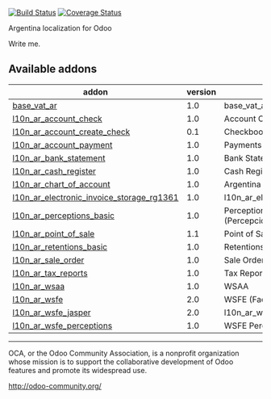 [![Build Status](https://travis-ci.org/OCA/l10n-argentina.svg?branch=8.0)](https://travis-ci.org/OCA/l10n-argentina)
[![Coverage Status](https://coveralls.io/repos/OCA/l10n-argentina/badge.png?branch=8.0)](https://coveralls.io/r/OCA/l10n-argentina?branch=8.0)

Argentina localization for Odoo

Write me. 

[//]: # (addons)
Available addons
----------------
addon | version | summary
--- | --- | ---
[base_vat_ar](base_vat_ar/) | 1.0 | base_vat_ar
[l10n_ar_account_check](l10n_ar_account_check/) | 1.0 | Account Checks
[l10n_ar_account_create_check](l10n_ar_account_create_check/) | 0.1 | Checkbook Management
[l10n_ar_account_payment](l10n_ar_account_payment/) | 1.0 | Payments for ARGENTINA
[l10n_ar_bank_statement](l10n_ar_bank_statement/) | 1.0 | Bank Statements
[l10n_ar_cash_register](l10n_ar_cash_register/) | 1.0 | Cash Register
[l10n_ar_chart_of_account](l10n_ar_chart_of_account/) | 1.0 | Argentina - Chart of Account
[l10n_ar_electronic_invoice_storage_rg1361](l10n_ar_electronic_invoice_storage_rg1361/) | 1.0 | l10n_ar_electronic_invoice_storage_rg1361
[l10n_ar_perceptions_basic](l10n_ar_perceptions_basic/) | 1.0 | Perceptions for ARGENTINA (Percepciones) - Basic Module
[l10n_ar_point_of_sale](l10n_ar_point_of_sale/) | 1.1 | Point of Sale ARGENTINA
[l10n_ar_retentions_basic](l10n_ar_retentions_basic/) | 1.0 | Retentions for ARGENTINA (Retenciones)
[l10n_ar_sale_order](l10n_ar_sale_order/) | 1.0 | Sale Order interactive
[l10n_ar_tax_reports](l10n_ar_tax_reports/) | 1.0 | Tax Reports for Argentina
[l10n_ar_wsaa](l10n_ar_wsaa/) | 1.0 | WSAA
[l10n_ar_wsfe](l10n_ar_wsfe/) | 2.0 | WSFE (Factura Electronica)
[l10n_ar_wsfe_jasper](l10n_ar_wsfe_jasper/) | 2.0 | l10n_ar_wsfe_jasper
[l10n_ar_wsfe_perceptions](l10n_ar_wsfe_perceptions/) | 1.0 | WSFE Perceptions

[//]: # (end addons)

----

OCA, or the Odoo Community Association, is a nonprofit organization whose 
mission is to support the collaborative development of Odoo features and 
promote its widespread use.

http://odoo-community.org/

